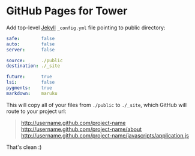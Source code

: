 # GitHub Pages for Tower

Add top-level [Jekyll](https://github.com/mojombo/jekyll) `_config.yml` file pointing to public directory:

``` yaml
safe:        false
auto:        false
server:      false

source:      ./public
destination: ./_site

future:      true
lsi:         false
pygments:    true
markdown:    maruku
```

This will copy all of your files from `./public` to `./_site`, which GitHub will route to your project url:

> http://username.github.com/project-name
> http://username.github.com/project-name/about
> http://username.github.com/project-name/javascripts/application.js

That's clean :)